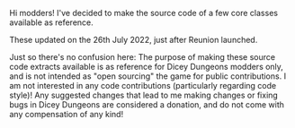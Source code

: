 Hi modders! I've decided to make the source code of a few core classes available as reference.

These updated on the 26th July 2022, just after Reunion launched.

Just so there's no confusion here: The purpose of making these source code extracts available is as reference for Dicey Dungeons modders only, and is not intended as "open sourcing" the game for public contributions. I am not interested in any code contributions (particularly regarding code style)! Any suggested changes that lead to me making changes or fixing bugs in Dicey Dungeons are considered a donation, and do not come with any compensation of any kind!